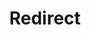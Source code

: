 ﻿---
layout: src/layouts/Redirect.astro
title: Redirect
redirect: /docs/releases
pubDate:  2023-01-01
navSearch: false
navSitemap: false
navMenu: false
---
